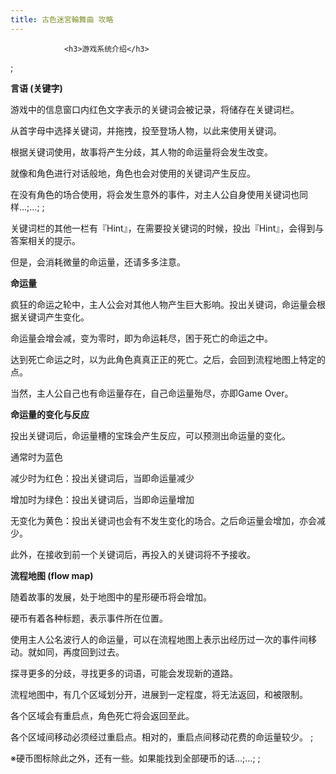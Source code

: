 ```yaml
---
title: 古色迷宮輪舞曲 攻略
---
```


                <h3>游戏系统介绍</h3>



 ;



<strong>言语 (关键字)</strong>

游戏中的信息窗口内红色文字表示的关键词会被记录，将储存在关键词栏。

从首字母中选择关键词，并拖拽，投至登场人物，以此来使用关键词。

根据关键词使用，故事将产生分歧，其人物的命运量将会发生改变。

就像和角色进行对话般地，角色也会对使用的关键词产生反应。

在没有角色的场合使用，将会发生意外的事件，对主人公自身使用关键词也同样…;…; ;

关键词栏的其他一栏有『Hint』，在需要投关键词的时候，投出『Hint』，会得到与答案相关的提示。

但是，会消耗微量的命运量，还请多多注意。



<strong>命运量</strong>

疯狂的命运之轮中，主人公会对其他人物产生巨大影响。投出关键词，命运量会根据关键词产生变化。

命运量会增会减，变为零时，即为命运耗尽，困于死亡的命运之中。

达到死亡命运之时，以为此角色真真正正的死亡。之后，会回到流程地图上特定的点。

当然，主人公自己也有命运量存在，自己命运量殆尽，亦即Game Over。



<strong>命运量的变化与反应</strong>

投出关键词后，命运量槽的宝珠会产生反应，可以预测出命运量的变化。

通常时为蓝色

减少时为红色：投出关键词后，当即命运量减少

增加时为绿色：投出关键词后，当即命运量增加

无变化为黄色：投出关键词也会有不发生变化的场合。之后命运量会增加，亦会减少。

此外，在接收到前一个关键词后，再投入的关键词将不予接收。



<strong>流程地图 (flow map)</strong>

随着故事的发展，处于地图中的星形硬币将会增加。

硬币有着各种标题，表示事件所在位置。

使用主人公名波行人的命运量，可以在流程地图上表示出经历过一次的事件间移动。就如同，再度回到过去。

探寻更多的分歧，寻找更多的词语，可能会发现新的道路。

流程地图中，有几个区域划分开，进展到一定程度，将无法返回，和被限制。

各个区域会有重启点，角色死亡将会返回至此。

各个区域间移动必须经过重启点。相对的，重启点间移动花费的命运量较少。 ;

※硬币图标除此之外，还有一些。如果能找到全部硬币的话…;…; ;




              
